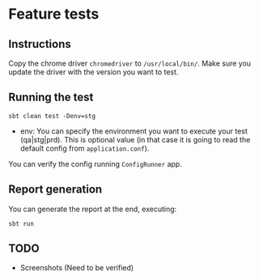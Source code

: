 # Feature tests

## Instructions
Copy the chrome driver `chromedriver` to `/usr/local/bin/`.
Make sure you update the driver with the version you want to test.

## Running the test

```
sbt clean test -Denv=stg

```

- env: You can specify the environment you want to execute your test (qa|stg|prd). This is optional value 
(in that case it is going to read the default config from `application.conf`).

You can verify the config running `ConfigRunner` app.

## Report generation

You can generate the report at the end, executing:

```
sbt run

```

## TODO
 - Screenshots (Need to be verified)
 